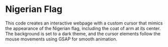 # Nigerian Flag


This code creates an interactive webpage with a custom cursor that mimics the appearance of the Nigerian flag, including the coat of arm at its center. The background is set to a dark theme, and the cursor elements follow the mouse movements using GSAP for smooth animation.